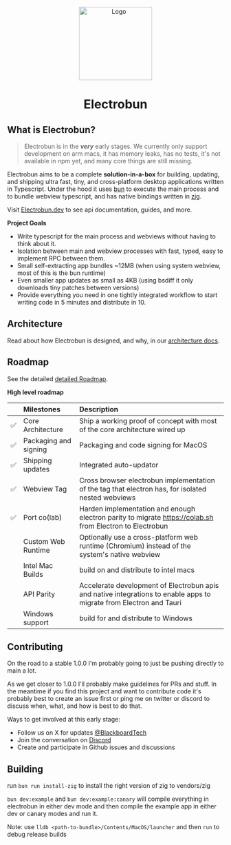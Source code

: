 <p align="center">
  <a href="https://electrobun.dev"><img src="https://github.com/blackboardsh/electrobun/assets/75102186/8799b522-0507-45e9-86e3-c3cfded1aa7c" alt="Logo" height=170></a>
</p>
<h1 align="center">Electrobun</h1>

<div align="center">
</div>

## What is Electrobun?

> Electrobun is in the **_very_** early stages. We currently only support development on arm macs, it has memory leaks, has no tests, it's not available in npm yet, and many core things are still missing.

Electrobun aims to be a complete **solution-in-a-box** for building, updating, and shipping ultra fast, tiny, and cross-platform desktop applications written in Typescript.
Under the hood it uses <a href="https://bun.sh">bun</a> to execute the main process and to bundle webview typescript, and has native bindings written in <a href="https://ziglang.org/">zig</a>.

Visit <a href="https://www.electrobun.dev/">Electrobun.dev</a> to see api documentation, guides, and more.

**Project Goals**

- Write typescript for the main process and webviews without having to think about it.
- Isolation between main and webview processes with fast, typed, easy to implement RPC between them.
- Small self-extracting app bundles ~12MB (when using system webview, most of this is the bun runtime)
- Even smaller app updates as small as 4KB (using bsdiff it only downloads tiny patches between versions)
- Provide everything you need in one tightly integrated workflow to start writing code in 5 minutes and distribute in 10.

## Architecture

Read about how Electrobun is designed, and why, in our <a href="https://www.electrobun.dev/docs/guides/Architecture/Overview">architecture docs</a>.

## Roadmap

See the detailed <a href="https://github.com/blackboardsh/electrobun/issues/2">detailed Roadmap</a>.

**High level roadmap**

|     | Milestones            | Description                                                                                                                             |
| :-- | :-------------------- | :-------------------------------------------------------------------------------------------------------------------------------------- |
| ✅  | Core Architecture     | Ship a working proof of concept with most of the core architecture wired up                                                             |
| ✅  | Packaging and signing | Packaging and code signing for MacOS                                                                                                    |
| ✅  | Shipping updates      | Integrated auto-updator                                                                                                                 |
| ✅  | Webview Tag           | Cross browser electrobun implementation of the <webview> tag that electron has, for isolated nested webviews                            |
| ✅  | Port co(lab)          | Harden implementation and enough electron parity to migrate <a href="https://colab.sh">https://colab.sh</a> from Electron to Electrobun |
|     | Custom Web Runtime    | Optionally use a cross-platform web runtime (Chromium) instead of the system's native webview                                           |
|     | Intel Mac Builds      | build on and distribute to intel macs                                                                                                   |
|     | API Parity            | Accelerate development of Electrobun apis and native integrations to enable apps to migrate from Electron and Tauri                     |
|     | Windows support       | build for and distribute to Windows                                                                                                     |

## Contributing

On the road to a stable 1.0.0 I'm probably going to just be pushing directly to main a lot.

As we get closer to 1.0.0 I'll probably make guidelines for PRs and stuff. In the meantime if you find this project and want to contribute code it's probably best to create an issue first or ping me on twitter or discord to discuss when, what, and how is best to do that.

Ways to get involved at this early stage:

- Follow us on X for updates <a href="https://twitter.com/BlackboardTech">@BlackboardTech</a>
- Join the conversation on <a href="https://discord.gg/ueKE4tjaCE">Discord</a>
- Create and participate in Github issues and discussions

## Building

run `bun run install-zig` to install the right version of zig to vendors/zig

`bun dev:example` and `bun dev:example:canary` will compile everything in electrobun in either dev mode and then compile the example app in either dev or canary modes and run it.

Note: use `lldb <path-to-bundle>/Contents/MacOS/launcher` and then `run` to debug release builds
